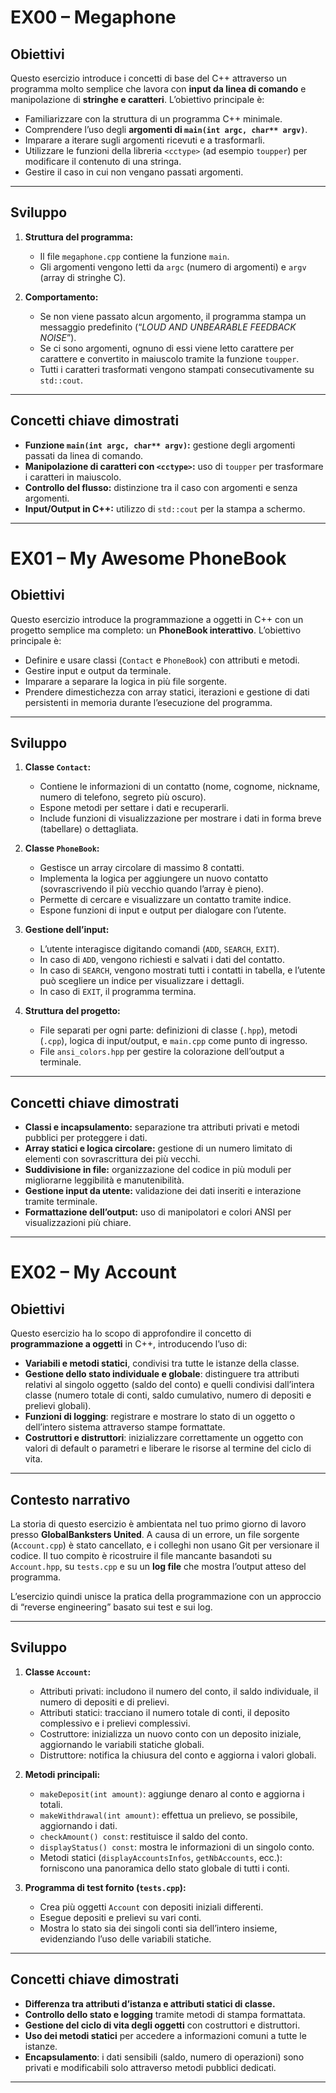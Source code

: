 # EX00 – Megaphone

## Obiettivi

Questo esercizio introduce i concetti di base del C++ attraverso un
programma molto semplice che lavora con **input da linea di comando** e
manipolazione di **stringhe e caratteri**.
L’obiettivo principale è:

* Familiarizzare con la struttura di un programma C++ minimale.
* Comprendere l’uso degli **argomenti di `main(int argc, char** argv)`**.
* Imparare a iterare sugli argomenti ricevuti e a trasformarli.
* Utilizzare le funzioni della libreria `<cctype>` (ad esempio
  `toupper`) per modificare il contenuto di una stringa.
* Gestire il caso in cui non vengano passati argomenti.

---

## Sviluppo

1. **Struttura del programma:**

   * Il file `megaphone.cpp` contiene la funzione `main`.
   * Gli argomenti vengono letti da `argc` (numero di argomenti)
     e `argv` (array di stringhe C).

2. **Comportamento:**

   * Se non viene passato alcun argomento, il programma stampa un
     messaggio predefinito (“*LOUD AND UNBEARABLE FEEDBACK NOISE*”).
   * Se ci sono argomenti, ognuno di essi viene letto carattere per
     carattere e convertito in maiuscolo tramite la funzione `toupper`.
   * Tutti i caratteri trasformati vengono stampati consecutivamente
     su `std::cout`.

---

## Concetti chiave dimostrati

* **Funzione `main(int argc, char** argv)`:** gestione degli argomenti
passati da linea di comando.
* **Manipolazione di caratteri con `<cctype>`:** uso di `toupper` per
trasformare i caratteri in maiuscolo.
* **Controllo del flusso:** distinzione tra il caso con argomenti e
senza argomenti.
* **Input/Output in C++:** utilizzo di `std::cout` per la stampa a
schermo.

---

# EX01 – My Awesome PhoneBook

## Obiettivi

Questo esercizio introduce la programmazione a oggetti in C++ con un
progetto semplice ma completo: un **PhoneBook interattivo**.
L’obiettivo principale è:

* Definire e usare classi (`Contact` e `PhoneBook`) con attributi e metodi.
* Gestire input e output da terminale.
* Imparare a separare la logica in più file sorgente.
* Prendere dimestichezza con array statici, iterazioni e gestione di dati
  persistenti in memoria durante l’esecuzione del programma.

---

## Sviluppo

1. **Classe `Contact`:**
   * Contiene le informazioni di un contatto (nome, cognome, nickname,
     numero di telefono, segreto più oscuro).
   * Espone metodi per settare i dati e recuperarli.
   * Include funzioni di visualizzazione per mostrare i dati in forma breve
     (tabellare) o dettagliata.

2. **Classe `PhoneBook`:**
   * Gestisce un array circolare di massimo 8 contatti.
   * Implementa la logica per aggiungere un nuovo contatto (sovrascrivendo
     il più vecchio quando l’array è pieno).
   * Permette di cercare e visualizzare un contatto tramite indice.
   * Espone funzioni di input e output per dialogare con l’utente.

3. **Gestione dell’input:**
   * L’utente interagisce digitando comandi (`ADD`, `SEARCH`, `EXIT`).
   * In caso di `ADD`, vengono richiesti e salvati i dati del contatto.
   * In caso di `SEARCH`, vengono mostrati tutti i contatti in tabella,
     e l’utente può scegliere un indice per visualizzare i dettagli.
   * In caso di `EXIT`, il programma termina.

4. **Struttura del progetto:**
   * File separati per ogni parte: definizioni di classe (`.hpp`), metodi
     (`.cpp`), logica di input/output, e `main.cpp` come punto di ingresso.
   * File `ansi_colors.hpp` per gestire la colorazione dell’output a terminale.

---

## Concetti chiave dimostrati

* **Classi e incapsulamento:** separazione tra attributi privati e metodi
  pubblici per proteggere i dati.
* **Array statici e logica circolare:** gestione di un numero limitato
  di elementi con sovrascrittura dei più vecchi.
* **Suddivisione in file:** organizzazione del codice in più moduli per
  migliorarne leggibilità e manutenibilità.
* **Gestione input da utente:** validazione dei dati inseriti e
  interazione tramite terminale.
* **Formattazione dell’output:** uso di manipolatori e colori ANSI per
  visualizzazioni più chiare.

---

# EX02 – My Account

## Obiettivi

Questo esercizio ha lo scopo di approfondire il concetto di
**programmazione a oggetti** in C++, introducendo l’uso di:

* **Variabili e metodi statici**, condivisi tra tutte le istanze della classe.
* **Gestione dello stato individuale e globale**: distinguere tra attributi
  relativi al singolo oggetto (saldo del conto) e quelli condivisi
  dall’intera classe (numero totale di conti, saldo cumulativo, numero
  di depositi e prelievi globali).
* **Funzioni di logging**: registrare e mostrare lo stato di un oggetto o
  dell’intero sistema attraverso stampe formattate.
* **Costruttori e distruttori**: inizializzare correttamente un oggetto
  con valori di default o parametri e liberare le risorse al termine
  del ciclo di vita.

---

## Contesto narrativo

La storia di questo esercizio è ambientata nel tuo primo giorno di lavoro
presso **GlobalBanksters United**.
A causa di un errore, un file sorgente (`Account.cpp`) è stato cancellato,
e i colleghi non usano Git per versionare il codice.
Il tuo compito è ricostruire il file mancante basandoti su
`Account.hpp`, su `tests.cpp` e su un **log file** che mostra l’output
atteso del programma.

L’esercizio quindi unisce la pratica della programmazione con un
approccio di “reverse engineering” basato sui test e sui log.

---

## Sviluppo

1. **Classe `Account`:**

   * Attributi privati: includono il numero del conto, il saldo
     individuale, il numero di depositi e di prelievi.
   * Attributi statici: tracciano il numero totale di conti, il deposito
     complessivo e i prelievi complessivi.
   * Costruttore: inizializza un nuovo conto con un deposito iniziale,
     aggiornando le variabili statiche globali.
   * Distruttore: notifica la chiusura del conto e aggiorna i valori
     globali.

2. **Metodi principali:**

   * `makeDeposit(int amount)`: aggiunge denaro al conto e aggiorna i totali.
   * `makeWithdrawal(int amount)`: effettua un prelievo, se possibile,
     aggiornando i dati.
   * `checkAmount() const`: restituisce il saldo del conto.
   * `displayStatus() const`: mostra le informazioni di un singolo conto.
   * Metodi statici (`displayAccountsInfos`, `getNbAccounts`, ecc.):
     forniscono una panoramica dello stato globale di tutti i conti.

3. **Programma di test fornito (`tests.cpp`):**

   * Crea più oggetti `Account` con depositi iniziali differenti.
   * Esegue depositi e prelievi su vari conti.
   * Mostra lo stato sia dei singoli conti sia dell’intero insieme,
     evidenziando l’uso delle variabili statiche.

---

## Concetti chiave dimostrati

* **Differenza tra attributi d’istanza e attributi statici di classe.**
* **Controllo dello stato e logging** tramite metodi di stampa formattata.
* **Gestione del ciclo di vita degli oggetti** con costruttori e distruttori.
* **Uso dei metodi statici** per accedere a informazioni comuni a tutte le istanze.
* **Encapsulamento**: i dati sensibili (saldo, numero di operazioni)
  sono privati e modificabili solo attraverso metodi pubblici dedicati.

---
